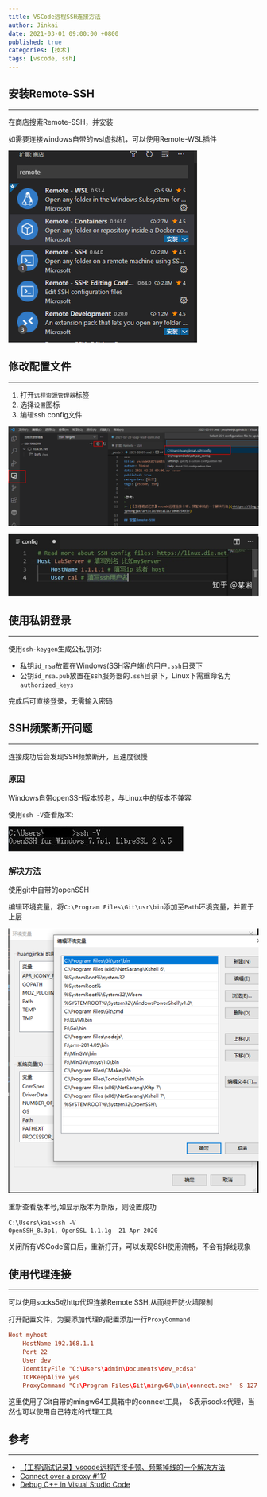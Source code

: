 ```yaml
---
title: VSCode远程SSH连接方法
author: Jinkai
date: 2021-03-01 09:00:00 +0800
published: true
categories: [技术]
tags: [vscode, ssh]
---
```


## 安装Remote-SSH

-------

在商店搜索Remote-SSH，并安装

如需要连接windows自带的wsl虚拟机，可以使用Remote-WSL插件

![remote-ssh](/assets/img/2021-03-01-vscode-ssh-remote/vscode-remote-ssh.png)

## 修改配置文件

-------

1. 打开`远程资源管理器`标签
2. 选择`设置`图标
3. 编辑ssh config文件

![open-config](/assets/img/2021-03-01-vscode-ssh-remote/open-config.png)

![config-file](/assets/img/2021-03-01-vscode-ssh-remote/config-file.jpg)

## 使用私钥登录

-------

使用`ssh-keygen`生成公私钥对:

- 私钥`id_rsa`放置在Windows(SSH客户端)的用户`.ssh`目录下
- 公钥`id_rsa.pub`放置在ssh服务器的`.ssh`目录下，Linux下需重命名为`authorized_keys`

完成后可直接登录，无需输入密码

## SSH频繁断开问题

-------

连接成功后会发现SSH频繁断开，且速度很慢

### 原因

Windows自带openSSH版本较老，与Linux中的版本不兼容

使用`ssh -V`查看版本:

![openssh-version](/assets/img/2021-03-01-vscode-ssh-remote/openssh-version.jpg)

### 解决方法

使用git中自带的openSSH

编辑环境变量，将`C:\Program Files\Git\usr\bin`添加至`Path`环境变量，并置于上层

![system-env](/assets/img/2021-03-01-vscode-ssh-remote/system-env.png)

重新查看版本号,如显示版本为新版，则设置成功

```console
C:\Users\kai>ssh -V
OpenSSH_8.3p1, OpenSSL 1.1.1g  21 Apr 2020
```

关闭所有VSCode窗口后，重新打开，可以发现SSH使用流畅，不会有掉线现象

## 使用代理连接

-------

可以使用socks5或http代理连接Remote SSH,从而绕开防火墙限制

打开配置文件，为要添加代理的配置添加一行`ProxyCommand`

```conf
Host myhost
    HostName 192.168.1.1
    Port 22
    User dev
    IdentityFile "C:\Users\admin\Documents\dev_ecdsa"
    TCPKeepAlive yes
    ProxyCommand "C:\Program Files\Git\mingw64\bin\connect.exe" -S 127.0.0.1:10808 %h %p
```

这里使用了Git自带的mingw64工具箱中的connect工具，-S表示socks代理，当然也可以使用自己特定的代理工具

## 参考

-------

- [【工程调试记录】vscode远程连接卡顿、频繁掉线的一个解决方法](<https://blog.csdn.net/jyhongjax/article/details/106075493>)
- [Connect over a proxy #117](https://github.com/microsoft/vscode-remote-release/issues/117)
- [Debug C++ in Visual Studio Code](https://code.visualstudio.com/docs/cpp/cpp-debug)
